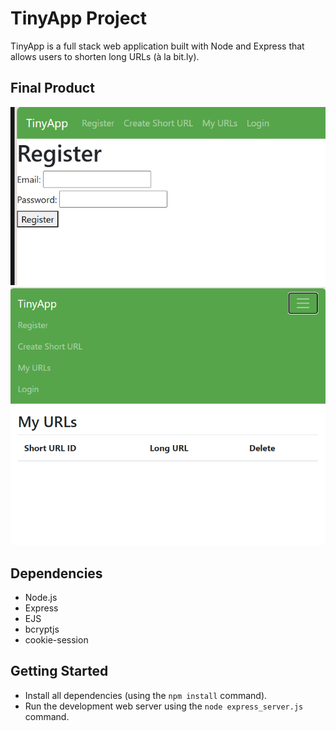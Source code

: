 # TinyApp Project

TinyApp is a full stack web application built with Node and Express that allows users to shorten long URLs (à la bit.ly).

## Final Product

!["Register page with menu bar on top"](https://github.com/jon-jh/tinyapp/blob/main/docs/menu-bar.png?raw=true)
!["Expanded menu bar for smaller screen"](https://github.com/jon-jh/tinyapp/blob/main/docs/menu-expanded.png?raw=true)

## Dependencies

- Node.js
- Express
- EJS
- bcryptjs
- cookie-session

## Getting Started

- Install all dependencies (using the `npm install` command).
- Run the development web server using the `node express_server.js` command.